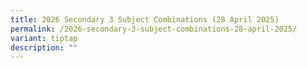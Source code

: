 ```yaml
---
title: 2026 Secondary 3 Subject Combinations (28 April 2025)
permalink: /2026-secondary-3-subject-combinations-28-april-2025/
variant: tiptap
description: ""
---
```

